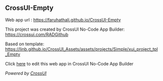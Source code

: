 ## CrossUI-Empty
Web app url : https://faruhathali.github.io/CrossUI-Empty

This project was created by CrossUI No-Code App Builder: https://crossui.com/RADGithub

Based on template: https://linb.github.io/CrossUI_Assets/assets/projects/Simple/xui_project_tpl_Empty

Click [here](https://crossui.com/RADGithub/#!from=github&owner=faruhathali&repo=CrossUI-Empty) to edit this web app in CrossUI No-Code App Builder

<i>Powered by [CrossUI](https://crossui.com)</i>
